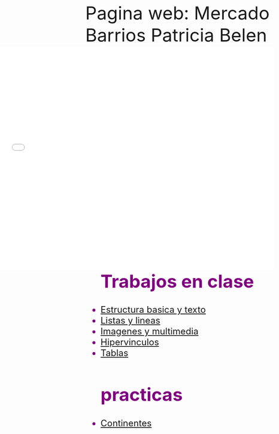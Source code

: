 <html>
<head>
<title> mi pagina web</title>
<font size=7> Pagina web: Mercado Barrios Patricia Belen </font>
</head>
<body background="flores.jpg">
<embed src="presentacion.mp4" align="right" width="800" height="600">
<font size="5" color="purple">
<ul><h1><b>Trabajos en clase</b></h1>

<li><a href="">Estructura basica y texto</a><br></li>
<li><a href="">Listas y lineas</a><br></li>
<li><a href="">Imagenes y multimedia</a><br></li>
<li><a href="l">Hipervinculos</a><br></li>
<li><a href="">Tablas</a><br></li>
</ul>

<ul><h1><b>practicas</b></h1>
<li><a href=""> Continentes </a><br></li>
</ul>
</font>
</body>
</html>
